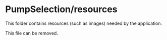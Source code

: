 # PumpSelection/resources

This folder contains resources (such as images) needed by the application. 

This file can be removed.
